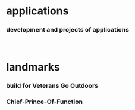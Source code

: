 # applications
### development and projects of applications

<br>

# landmarks
### build for Veterans Go Outdoors

### Chief-Prince-Of-Function
